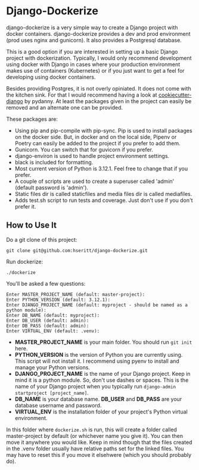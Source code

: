 # Django-Dockerize

django-dockerize is a very simple way to create a Django project with docker containers. django-dockerize provides  a dev and prod environment (prod uses nginx and gunicorn). It also provides a Postgresql database.

This is a good option if you are interested in setting up a basic Django project with dockerization. Typically, I would only recommend development using docker with Django in cases where your production environment makes use of containers (Kubernetes) or if you just want to get a feel for developing using docker containers.

Besides providing Postgres, it is not overly opiniated. It does not come with the kitchen sink. For that I would recommend having a look at [cookiecutter-django](https://github.com/cookiecutter/cookiecutter-django) by pydanny. At least the packages given in the project can easily be removed and an alternate one can be provided.

These packages are:

* Using pip and pip-compile with pip-sync. Pip is used to install packages on the docker side. But, in docker and on the local side, Pipenv or Poetry can easily be added to the project if you prefer to add them.
* Gunicorn. You can switch that for guvicorn if you prefer.
* django-environ is used to handle project environment settings.
* black is included for formatting.
* Most current version of Python is 3.12.1. Feel free to change that if you prefer.
* A couple of scripts are used to create a superuser called 'admin' (default password is 'admin').
* Static files dir is called staticfiles and media files dir is called mediafiles.
* Adds test.sh script to run tests and coverage. Just don't use if you don't prefer it.

## How to Use It

Do a git clone of this project:

```
git clone git@github.com:hseritt/django-dockerize.git
```

Run dockerize:

```
./dockerize
```

You'll be asked a few questions:

```
Enter MASTER_PROJECT_NAME (default: master-project): 
Enter PYTHON_VERSION (default: 3.12.1): 
Enter DJANGO_PROJECT_NAME (default: myproject - should be named as a python module): 
Enter DB_NAME (default: myproject): 
Enter DB_USER (default: admin): 
Enter DB_PASS (default: admin): 
Enter VIRTUAL_ENV (default: .venv):
```

* **MASTER_PROJECT_NAME** is your main folder. You should run `git init` here.
* **PYTHON_VERSION** is the version of Python you are currently using. This script will not install it. I recommend using pyenv to install and manage your Python versions.
* **DJANGO_PROJECT_NAME** is the name of your Django project. Keep in mind it is a python module. So, don't use dashes or spaces. This is the name of your Django project when you typically run `django-admin startproject [project_name]`.
* **DB_NAME** is your database name. **DB_USER** and **DB_PASS** are your database username and password.
* **VIRTUAL_ENV** is the installation folder of your project's Python virtual environment.

In this folder where `dockerize.sh` is run, this will create a folder called master-project by default (or whichever name you give it). You can then move it anywhere you would like. Keep in mind though that the files created in the .venv folder usually have relative paths set for the linked files. You may have to reset this if you move it elsehwere (which you should probably do).
